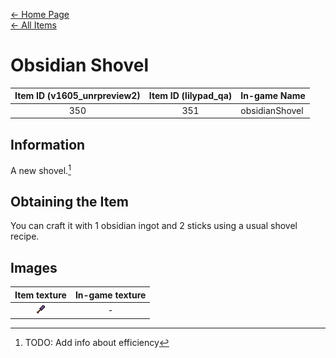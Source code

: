 [← Home Page](../README.md)  
[← All Items](./README.md)

# Obsidian Shovel
| Item ID (v1605_unrpreview2) | Item ID (lilypad_qa) | In-game Name |
| :-------------------------: | :------------------: | ------------ |
| 350 | 351 | obsidianShovel |

## Information 
A new shovel.[^1]

## Obtaining the Item
You can craft it with 1 obsidian ingot and 2 sticks using a usual shovel recipe.

## Images
| Item texture | In-game texture |
| :----------: | :-----------: |
| ![obsidianShovel_16x16](./textures/obsidian_shovel.png) | - |

[^1]: TODO: Add info about efficiency
